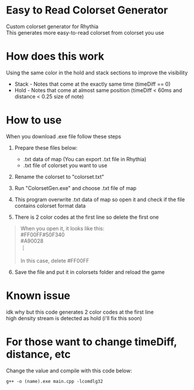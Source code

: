 # Easy to Read Colorset Generator
Custom colorset generator for Rhythia <br>
This generates more easy-to-read colorset from colorset you use
# How does this work
Using the same color in the hold and stack sections to improve the visibility

 - Stack - Notes that come at the exactly same time (timeDiff == 0)
 - Hold - Notes that come at almost same position (timeDiff < 60ms and distance < 0.25 size of note)
 
 # How to use
 When you download .exe file follow these steps
 1.  Prepare these files below:

	 - .txt data of map (You can export .txt file in Rhythia)
	 - .txt file of colorset you want to use
 
 2. Rename the colorset to "colorset.txt"
 3. Run "ColorsetGen.exe" and choose .txt file of map
 4. This program overwrite .txt data of map so open it and check if the file contains colorset format data
 5. There is 2 color codes at the first line so delete the first one
	 

> When you open it, it looks like this: <br>
> #FF00FF#50F340 <br>
> #A90028 <br>
> **︙** <br>
> <br>
> In this case, delete #FF00FF 
6. Save the file and put it in colorsets folder and reload the game

# Known issue
idk why but this code generates 2 color codes at the first line <br>
high density stream is detected as hold (i'll fix this soon)

# For those want to change timeDiff, distance, etc
Change the value and compile with this code below:
```
g++ -o (name).exe main.cpp -lcomdlg32
```
 

 

